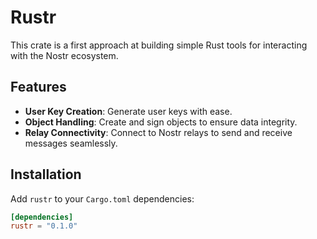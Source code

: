 # Rustr

This crate is a first approach at building simple Rust tools for interacting with the Nostr ecosystem.

## Features

- **User Key Creation**: Generate user keys with ease.
- **Object Handling**: Create and sign objects to ensure data integrity.
- **Relay Connectivity**: Connect to Nostr relays to send and receive messages seamlessly.

## Installation
Add `rustr` to your `Cargo.toml` dependencies:

```toml
[dependencies]
rustr = "0.1.0"
